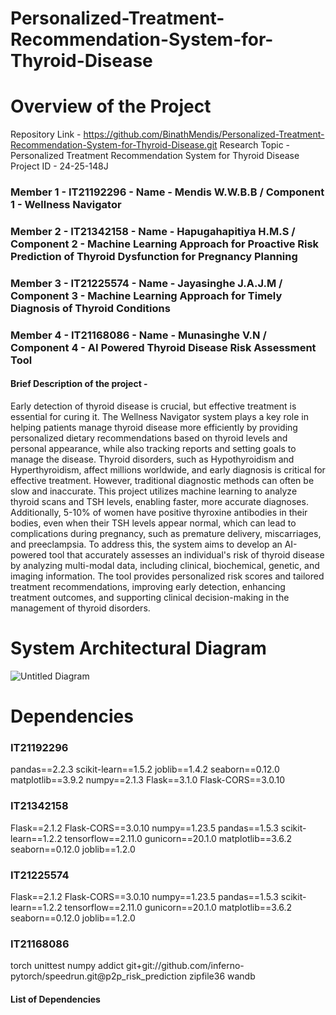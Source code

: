 # Personalized-Treatment-Recommendation-System-for-Thyroid-Disease

# Overview of the Project 
Repository Link - https://github.com/BinathMendis/Personalized-Treatment-Recommendation-System-for-Thyroid-Disease.git
Research Topic - Personalized Treatment Recommendation System for Thyroid Disease
Project ID - 24-25-148J

### Member 1 - IT21192296 - Name - Mendis W.W.B.B  / Component 1 - Wellness Navigator
### Member 2 - IT21342158 - Name - Hapugahapitiya H.M.S / Component 2 - Machine Learning Approach for Proactive Risk Prediction of Thyroid Dysfunction for Pregnancy Planning ​
### Member 3 - IT21225574 - Name - Jayasinghe J.A.J.M / Component 3 - Machine Learning Approach for Timely Diagnosis of Thyroid Conditions
### Member 4 - IT21168086 - Name - Munasinghe V.N / Component 4 - AI Powered Thyroid Disease Risk Assessment Tool​

#### Brief Description of the project - 

Early detection of thyroid disease is crucial, but effective treatment is essential for curing it. The Wellness Navigator system plays a key role in helping patients manage thyroid disease more efficiently by providing personalized dietary recommendations based on thyroid levels and personal appearance, while also tracking reports and setting goals to manage the disease. Thyroid disorders, such as Hypothyroidism and Hyperthyroidism, affect millions worldwide, and early diagnosis is critical for effective treatment. However, traditional diagnostic methods can often be slow and inaccurate. This project utilizes machine learning to analyze thyroid scans and TSH levels, enabling faster, more accurate diagnoses. Additionally, 5-10% of women have positive thyroxine antibodies in their bodies, even when their TSH levels appear normal, which can lead to complications during pregnancy, such as premature delivery, miscarriages, and preeclampsia. To address this, the system aims to develop an AI-powered tool that accurately assesses an individual's risk of thyroid disease by analyzing multi-modal data, including clinical, biochemical, genetic, and imaging information. The tool provides personalized risk scores and tailored treatment recommendations, improving early detection, enhancing treatment outcomes, and supporting clinical decision-making in the management of thyroid disorders.

# System Architectural Diagram
![Untitled Diagram](https://github.com/user-attachments/assets/c648cbd0-235a-4ff7-bcb5-1fd9e9b125cc)


# Dependencies
### IT21192296
pandas==2.2.3
scikit-learn==1.5.2
joblib==1.4.2
seaborn==0.12.0
matplotlib==3.9.2
numpy==2.1.3
Flask==3.1.0
Flask-CORS==3.0.10

### IT21342158
Flask==2.1.2
Flask-CORS==3.0.10
numpy==1.23.5
pandas==1.5.3
scikit-learn==1.2.2
tensorflow==2.11.0
gunicorn==20.1.0
matplotlib==3.6.2
seaborn==0.12.0
joblib==1.2.0

### IT21225574
Flask==2.1.2
Flask-CORS==3.0.10
numpy==1.23.5
pandas==1.5.3
scikit-learn==1.2.2
tensorflow==2.11.0
gunicorn==20.1.0
matplotlib==3.6.2
seaborn==0.12.0
joblib==1.2.0

### IT21168086
torch
unittest
numpy
addict
git+git://github.com/inferno-pytorch/speedrun.git@p2p_risk_prediction
zipfile36
wandb

#### List of Dependencies
